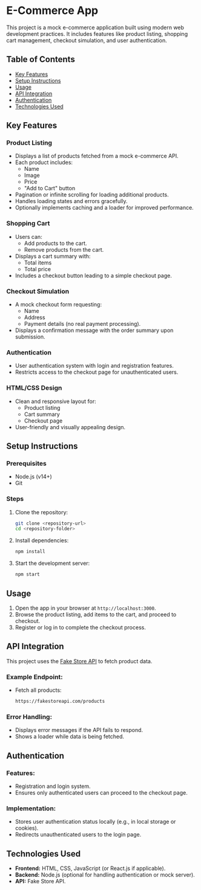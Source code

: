 # E-Commerce App

This project is a mock e-commerce application built using modern web development practices. It includes features like product listing, shopping cart management, checkout simulation, and user authentication.

## Table of Contents

- [Key Features](#key-features)
- [Setup Instructions](#setup-instructions)
- [Usage](#usage)
- [API Integration](#api-integration)
- [Authentication](#authentication)
- [Technologies Used](#technologies-used)

## Key Features

### Product Listing
- Displays a list of products fetched from a mock e-commerce API.
- Each product includes:
  - Name
  - Image
  - Price
  - "Add to Cart" button
- Pagination or infinite scrolling for loading additional products.
- Handles loading states and errors gracefully.
- Optionally implements caching and a loader for improved performance.

### Shopping Cart
- Users can:
  - Add products to the cart.
  - Remove products from the cart.
- Displays a cart summary with:
  - Total items
  - Total price
- Includes a checkout button leading to a simple checkout page.

### Checkout Simulation
- A mock checkout form requesting:
  - Name
  - Address
  - Payment details (no real payment processing).
- Displays a confirmation message with the order summary upon submission.

### Authentication
- User authentication system with login and registration features.
- Restricts access to the checkout page for unauthenticated users.

### HTML/CSS Design
- Clean and responsive layout for:
  - Product listing
  - Cart summary
  - Checkout page
- User-friendly and visually appealing design.

## Setup Instructions

### Prerequisites
- Node.js (v14+)
- Git

### Steps
1. Clone the repository:
   ```bash
   git clone <repository-url>
   cd <repository-folder>
   ```
2. Install dependencies:
   ```bash
   npm install
   ```
3. Start the development server:
   ```bash
   npm start
   ```

## Usage

1. Open the app in your browser at `http://localhost:3000`.
2. Browse the product listing, add items to the cart, and proceed to checkout.
3. Register or log in to complete the checkout process.

## API Integration

This project uses the [Fake Store API](https://fakestoreapi.com/docs) to fetch product data. 

### Example Endpoint:
- Fetch all products:
  ```bash
  https://fakestoreapi.com/products
  ```

### Error Handling:
- Displays error messages if the API fails to respond.
- Shows a loader while data is being fetched.

## Authentication

### Features:
- Registration and login system.
- Ensures only authenticated users can proceed to the checkout page.

### Implementation:
- Stores user authentication status locally (e.g., in local storage or cookies).
- Redirects unauthenticated users to the login page.

## Technologies Used

- **Frontend:** HTML, CSS, JavaScript (or React.js if applicable).
- **Backend:** Node.js (optional for handling authentication or mock server).
- **API:** Fake Store API.

